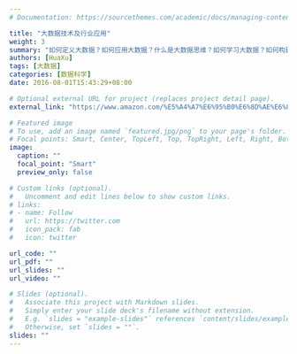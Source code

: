 ```yaml
---
# Documentation: https://sourcethemes.com/academic/docs/managing-content/

title: "大数据技术及行业应用"
weight: 3
summary: "如何定义大数据？如何应用大数据？什么是大数据思维？如何学习大数据？如何构建大数据平台？如何在行业中应用大数据？这一系列的问题，是当前在大数据热的时代背景里，让人感到非常迷茫的问题。《大数据技术及行业应用》直面这些问题，在从业者角度解答以上问题，希望能给大数据行业的初学者提供一些帮助。"
authors: [HuaXu]
tags: [大数据]
categories: [数据科学]
date: 2016-08-01T15:43:29+08:00

# Optional external URL for project (replaces project detail page).
external_link: "https://www.amazon.com/%E5%A4%A7%E6%95%B0%E6%8D%AE%E6%8A%80%E6%9C%AF%E5%8F%8A%E8%A1%8C%E4%B8%9A%E5%BA%94%E7%94%A8-%E8%AE%B8%E4%BA%91%E5%B3%B0%EF%BC%8C%E5%BE%90%E5%8D%8E%EF%BC%8C%E5%BC%A0%E5%A6%8D%EF%BC%8C%E7%8E%8B%E6%9D%A8%E5%90%9B%EF%BC%8C%E9%A9%AC%E7%91%9E/dp/B01M070KJ2"

# Featured image
# To use, add an image named `featured.jpg/png` to your page's folder.
# Focal points: Smart, Center, TopLeft, Top, TopRight, Left, Right, BottomLeft, Bottom, BottomRight.
image:
  caption: ""
  focal_point: "Smart"
  preview_only: false

# Custom links (optional).
#   Uncomment and edit lines below to show custom links.
# links:
# - name: Follow
#   url: https://twitter.com
#   icon_pack: fab
#   icon: twitter

url_code: ""
url_pdf: ""
url_slides: ""
url_video: ""

# Slides (optional).
#   Associate this project with Markdown slides.
#   Simply enter your slide deck's filename without extension.
#   E.g. `slides = "example-slides"` references `content/slides/example-slides.md`.
#   Otherwise, set `slides = ""`.
slides: ""
---
```

